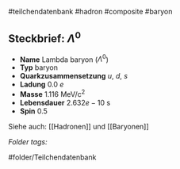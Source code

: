 #teilchendatenbank  #hadron  #composite  #baryon 
## Steckbrief: $\Lambda^0$


- **Name** Lambda baryon ($\Lambda^0$)
- **Typ** baryon
- **Quarkzusammensetzung** $u$, $d$, $s$
- **Ladung** 0.0 $e$
- **Masse** 1.116 MeV/c$^2$
- **Lebensdauer** $2.632e-10$ s
- **Spin** 0.5



Siehe auch:  [[Hadronen]] und [[Baryonen]]




 *Folder tags:*

#folder/Teilchendatenbank